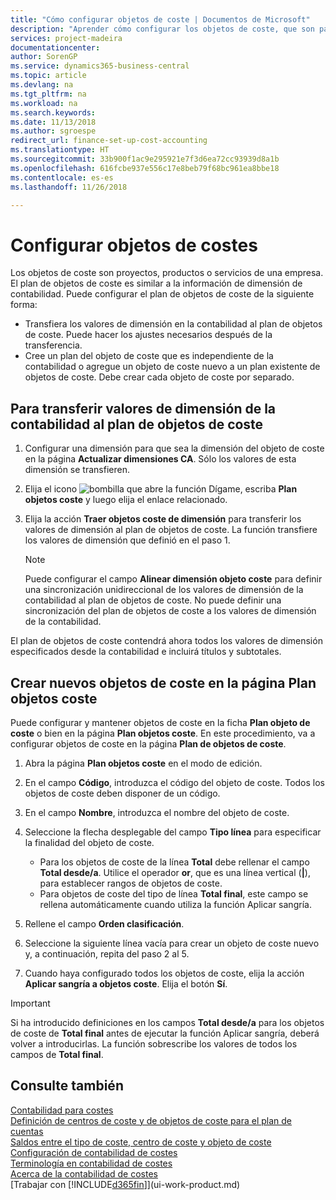 ```yaml
---
title: "Cómo configurar objetos de coste | Documentos de Microsoft"
description: "Aprender cómo configurar los objetos de coste, que son parecidos a las dimensiones de contabilidad."
services: project-madeira
documentationcenter: 
author: SorenGP
ms.service: dynamics365-business-central
ms.topic: article
ms.devlang: na
ms.tgt_pltfrm: na
ms.workload: na
ms.search.keywords: 
ms.date: 11/13/2018
ms.author: sgroespe
redirect_url: finance-set-up-cost-accounting
ms.translationtype: HT
ms.sourcegitcommit: 33b900f1ac9e295921e7f3d6ea72cc93939d8a1b
ms.openlocfilehash: 616fcbe937e556c17e8beb79f68bc961ea8bbe18
ms.contentlocale: es-es
ms.lasthandoff: 11/26/2018

---
```

# <a name="set-up-cost-objects"></a>Configurar objetos de costes
Los objetos de coste son proyectos, productos o servicios de una empresa. El plan de objetos de coste es similar a la información de dimensión de contabilidad. Puede configurar el plan de objetos de coste de la siguiente forma:  

* Transfiera los valores de dimensión en la contabilidad al plan de objetos de coste. Puede hacer los ajustes necesarios después de la transferencia.  
* Cree un plan del objeto de coste que es independiente de la contabilidad o agregue un objeto de coste nuevo a un plan existente de objetos de coste. Debe crear cada objeto de coste por separado.  

## <a name="to-transfer-dimension-values-from-the-general-ledger-to-the-chart-of-cost-objects"></a>Para transferir valores de dimensión de la contabilidad al plan de objetos de coste  
1.  Configurar una dimensión para que sea la dimensión del objeto de coste en la página **Actualizar dimensiones CA**. Sólo los valores de esta dimensión se transfieren.  
2.  Elija el icono ![bombilla que abre la función Dígame](media/ui-search/search_small.png "Dígame que desea hacer"), escriba **Plan objetos coste** y luego elija el enlace relacionado.  
3.  Elija la acción **Traer objetos coste de dimensión** para transferir los valores de dimensión al plan de objetos de coste. La función transfiere los valores de dimensión que definió en el paso 1.  

    > [!NOTE]  
    >  Puede configurar el campo **Alinear dimensión objeto coste** para definir una sincronización unidireccional de los valores de dimensión de la contabilidad al plan de objetos de coste. No puede definir una sincronización del plan de objetos de coste a los valores de dimensión de la contabilidad.  

El plan de objetos de coste contendrá ahora todos los valores de dimensión especificados desde la contabilidad e incluirá títulos y subtotales.  

## <a name="to-create-new-cost-objects-in-the-chart-of-cost-objects-page"></a>Crear nuevos objetos de coste en la página Plan objetos coste  
Puede configurar y mantener objetos de coste en la ficha **Plan objeto de coste** o bien en la página **Plan objetos coste**. En este procedimiento, va a configurar objetos de coste en la página **Plan de objetos de coste**.  

1.  Abra la página **Plan objetos coste** en el modo de edición.  
2.  En el campo **Código**, introduzca el código del objeto de coste. Todos los objetos de coste deben disponer de un código.  
3.  En el campo **Nombre**, introduzca el nombre del objeto de coste.  
4.  Seleccione la flecha desplegable del campo **Tipo línea** para especificar la finalidad del objeto de coste.  

    * Para los objetos de coste de la línea **Total** debe rellenar el campo **Total desde/a**. Utilice el operador **or**, que es una línea vertical (**&#124;**), para establecer rangos de objetos de coste.  
    * Para objetos de coste del tipo de línea **Total final**, este campo se rellena automáticamente cuando utiliza la función Aplicar sangría.  
5.  Rellene el campo **Orden clasificación**.  
6.  Seleccione la siguiente línea vacía para crear un objeto de coste nuevo y, a continuación, repita del paso 2 al 5.  
7.  Cuando haya configurado todos los objetos de coste, elija la acción **Aplicar sangría a objetos coste**. Elija el botón **Sí**.  

> [!IMPORTANT]  
>  Si ha introducido definiciones en los campos **Total desde/a** para los objetos de coste de **Total final** antes de ejecutar la función Aplicar sangría, deberá volver a introducirlas. La función sobrescribe los valores de todos los campos de **Total final**.  

## <a name="see-also"></a>Consulte también  
[Contabilidad para costes](finance-manage-cost-accounting.md)  
[Definición de centros de coste y de objetos de coste para el plan de cuentas](finance-defining-cost-centers-and-cost-objects-for-chart-of-accounts.md)   
[Saldos entre el tipo de coste, centro de coste y objeto de coste](finance-balances-between-cost-type-cost-center-and-cost-object.md)   
[Configuración de contabilidad de costes](finance-set-up-cost-accounting.md)   
[Terminología en contabilidad de costes](finance-terminology-in-cost-accounting.md)   
[Acerca de la contabilidad de costes](finance-about-cost-accounting.md)  
[Trabajar con [!INCLUDE[d365fin](includes/d365fin_md.md)]](ui-work-product.md)


